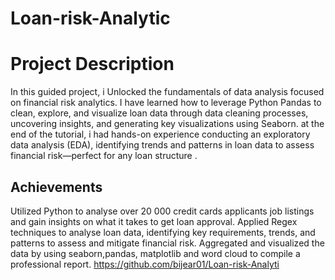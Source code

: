 # Loan-risk-Analytic
# Project Description
In this guided project, i Unlocked the fundamentals of data analysis focused on financial risk analytics. I have learned how to leverage Python Pandas to clean, explore, and visualize loan data through data cleaning processes, uncovering insights, and generating key visualizations using Seaborn. at the end of the tutorial, i had hands-on experience conducting an exploratory data analysis (EDA), identifying trends and patterns in loan data to assess financial risk—perfect for any loan structure .
## Achievements

 Utilized Python to analyse over 20 000 credit cards applicants job listings and gain 
insights on what it takes to get loan approval.
 Applied Regex techniques to analyse loan data, identifying key requirements, trends, and 
patterns to assess and mitigate financial risk.
 Aggregated and visualized the data by using seaborn,pandas, matplotlib and word cloud 
to compile a professional report.
 https://github.com/bijear01/Loan-risk-Analyti
